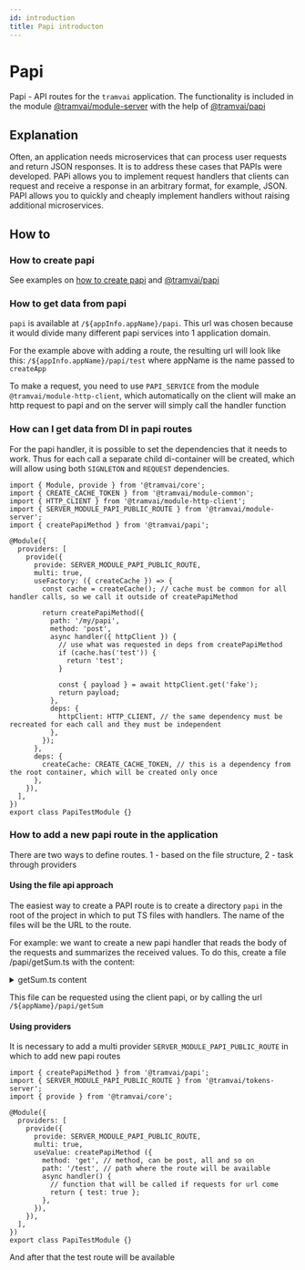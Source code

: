 ```yaml
---
id: introduction
title: Papi introducton
---
```


# Papi

Papi - API routes for the `tramvai` application. The functionality is included in the module [@tramvai/module-server](references/modules/server.md) with the help of [@tramvai/papi](references/tramvai/papi.md)

## Explanation

Often, an application needs microservices that can process user requests and return JSON responses. It is to address these cases that PAPIs were developed. PAPi allows you to implement request handlers that clients can request and receive a response in an arbitrary format, for example, JSON. PAPI allows you to quickly and cheaply implement handlers without raising additional microservices.

## How to

### How to create papi

See examples on [how to create papi](how-to/how-create-papi.md) and [@tramvai/papi](references/tramvai/papi.md)

### How to get data from papi

`papi` is available at `/${appInfo.appName}/papi`. This url was chosen because it would divide many different papi services into 1 application domain.

For the example above with adding a route, the resulting url will look like this: `/${appInfo.appName}/papi/test` where appName is the name passed to `createApp`

To make a request, you need to use `PAPI_SERVICE` from the module `@tramvai/module-http-client`, which automatically on the client will make an http request to papi and on the server will simply call the handler function

### How can I get data from DI in papi routes

For the papi handler, it is possible to set the dependencies that it needs to work. Thus for each call a separate child di-container will be created, which will allow using both `SIGNLETON` and `REQUEST` dependencies.

```tsx
import { Module, provide } from '@tramvai/core';
import { CREATE_CACHE_TOKEN } from '@tramvai/module-common';
import { HTTP_CLIENT } from '@tramvai/module-http-client';
import { SERVER_MODULE_PAPI_PUBLIC_ROUTE } from '@tramvai/module-server';
import { createPapiMethod } from '@tramvai/papi';

@Module({
  providers: [
    provide({
      provide: SERVER_MODULE_PAPI_PUBLIC_ROUTE,
      multi: true,
      useFactory: ({ createCache }) => {
        const cache = createCache(); // cache must be common for all handler calls, so we call it outside of createPapiMethod

        return createPapiMethod({
          path: '/my/papi',
          method: 'post',
          async handler({ httpClient }) {
            // use what was requested in deps from createPapiMethod
            if (cache.has('test')) {
              return 'test';
            }

            const { payload } = await httpClient.get('fake');
            return payload;
          },
          deps: {
            httpClient: HTTP_CLIENT, // the same dependency must be recreated for each call and they must be independent
          },
        });
      },
      deps: {
        createCache: CREATE_CACHE_TOKEN, // this is a dependency from the root container, which will be created only once
      },
    }),
  ],
})
export class PapiTestModule {}
```

### How to add a new papi route in the application

There are two ways to define routes. 1 - based on the file structure, 2 - task through providers

#### Using the file api approach

The easiest way to create a PAPI route is to create a directory `papi` in the root of the project in which to put TS files with handlers. The name of the files will be the URL to the route.

For example: we want to create a new papi handler that reads the body of the requests and summarizes the received values. To do this, create a file /papi/getSum.ts with the content:

<p>
<details>
<summary>getSum.ts content</summary>

@inline ../../../examples/how-to/server-add-file-api/papi/getSum.ts

</details>
</p>

This file can be requested using the client papi, or by calling the url `/${appName}/papi/getSum`

#### Using providers

It is necessary to add a multi provider `SERVER_MODULE_PAPI_PUBLIC_ROUTE` in which to add new papi routes

```tsx
import { createPapiMethod } from '@tramvai/papi';
import { SERVER_MODULE_PAPI_PUBLIC_ROUTE } from '@tramvai/tokens-server';
import { provide } from '@tramvai/core';

@Module({
  providers: [
    provide({
      provide: SERVER_MODULE_PAPI_PUBLIC_ROUTE,
      multi: true,
      useValue: createPapiMethod ({
        method: 'get', // method, can be post, all and so on
        path: '/test', // path where the route will be available
        async handler() {
          // function that will be called if requests for url come
          return { test: true };
        },
      }),
    }),
  ],
})
export class PapiTestModule {}
```

And after that the test route will be available
